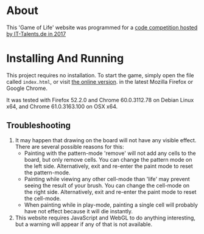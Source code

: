 


# About

This 'Game of Life' website was programmed for a
[code competition hosted by IT-Talents.de in 2017](https://www.it-talents.de/foerderung/code-competition/code-competition-09-2017)

# Installing And Running

This project requires no installation.
To start the game, simply open the file called `index.html`, or visit [the online version](https://johannesvollmer.github.io/webgl-of-life/).
in the latest Mozilla Firefox or Google Chrome.

It was tested with Firefox 52.2.0 and Chrome 60.0.3112.78 on Debian Linux x64,
and Chrome 61.0.3163.100 on OSX x64.




## Troubleshooting

1.  It may happen that drawing on the board will not have any visible effect.
    There are several possible reasons for this:
    - Painting with the pattern-mode 'remove' will not add any cells
      to the board, but only remove cells.
      You can change the pattern mode on the left side.
      Alternatively, exit and re-enter the paint mode to reset the pattern-mode.
    - Painting while viewing any other cell-mode than 'life'
      may prevent seeing the result of your brush.
      You can change the cell-mode on the right side.
      Alternatively, exit and re-enter the paint mode to reset the cell-mode.
    - When painting while in play-mode, painting a single cell will
      probably have not effect because it will die instantly.
1.  This website requires JavaScript and WebGL to do anything interesting,
    but a warning will appear if any of that is not available.
